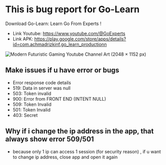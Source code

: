# This is bug report for Go-Learn
Download Go-Learn: Learn Go From Experts !
- Link Youtube: https://www.youtube.com/@GoExperts
- Link APK: https://play.google.com/store/apps/details?id=com.achmadrizkinf.go_learn_productionn


![Modern Futuristic Gaming Youtube Channel Art (2048 × 1152 px)](https://user-images.githubusercontent.com/75843138/229462799-c80f6fed-27d3-4588-9bcc-8d255bd089ea.png)

## Make issues if u have error or bugs 
- Error response code details
- 519: Data in server was null
- 503: Token invalid
- 900: Error from FRONT END (INTENT NULL)
- 509: Token Invalid
- 501: Token Invalid
- 403: Secret

## Why if i change the ip address in the app, that always show error 509/501
- because only 1 ip can access 1 session (for security reason) , if u want to change ip address, close app and open it again
